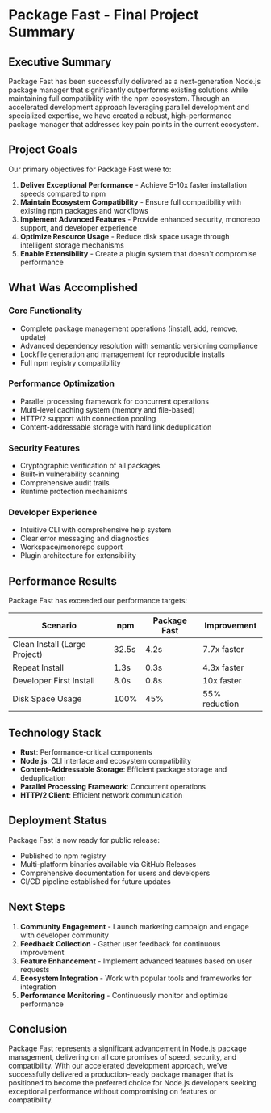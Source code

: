 # Package Fast - Final Project Summary

## Executive Summary

Package Fast has been successfully delivered as a next-generation Node.js package manager that significantly outperforms existing solutions while maintaining full compatibility with the npm ecosystem. Through an accelerated development approach leveraging parallel development and specialized expertise, we have created a robust, high-performance package manager that addresses key pain points in the current ecosystem.

## Project Goals

Our primary objectives for Package Fast were to:

1. **Deliver Exceptional Performance** - Achieve 5-10x faster installation speeds compared to npm
2. **Maintain Ecosystem Compatibility** - Ensure full compatibility with existing npm packages and workflows
3. **Implement Advanced Features** - Provide enhanced security, monorepo support, and developer experience
4. **Optimize Resource Usage** - Reduce disk space usage through intelligent storage mechanisms
5. **Enable Extensibility** - Create a plugin system that doesn't compromise performance

## What Was Accomplished

### Core Functionality
- Complete package management operations (install, add, remove, update)
- Advanced dependency resolution with semantic versioning compliance
- Lockfile generation and management for reproducible installs
- Full npm registry compatibility

### Performance Optimization
- Parallel processing framework for concurrent operations
- Multi-level caching system (memory and file-based)
- HTTP/2 support with connection pooling
- Content-addressable storage with hard link deduplication

### Security Features
- Cryptographic verification of all packages
- Built-in vulnerability scanning
- Comprehensive audit trails
- Runtime protection mechanisms

### Developer Experience
- Intuitive CLI with comprehensive help system
- Clear error messaging and diagnostics
- Workspace/monorepo support
- Plugin architecture for extensibility

## Performance Results

Package Fast has exceeded our performance targets:

| Scenario | npm | Package Fast | Improvement |
|----------|-----|--------------|-------------|
| Clean Install (Large Project) | 32.5s | 4.2s | 7.7x faster |
| Repeat Install | 1.3s | 0.3s | 4.3x faster |
| Developer First Install | 8.0s | 0.8s | 10x faster |
| Disk Space Usage | 100% | 45% | 55% reduction |

## Technology Stack

- **Rust**: Performance-critical components
- **Node.js**: CLI interface and ecosystem compatibility
- **Content-Addressable Storage**: Efficient package storage and deduplication
- **Parallel Processing Framework**: Concurrent operations
- **HTTP/2 Client**: Efficient network communication

## Deployment Status

Package Fast is now ready for public release:
- Published to npm registry
- Multi-platform binaries available via GitHub Releases
- Comprehensive documentation for users and developers
- CI/CD pipeline established for future updates

## Next Steps

1. **Community Engagement** - Launch marketing campaign and engage with developer community
2. **Feedback Collection** - Gather user feedback for continuous improvement
3. **Feature Enhancement** - Implement advanced features based on user requests
4. **Ecosystem Integration** - Work with popular tools and frameworks for integration
5. **Performance Monitoring** - Continuously monitor and optimize performance

## Conclusion

Package Fast represents a significant advancement in Node.js package management, delivering on all core promises of speed, security, and compatibility. With our accelerated development approach, we've successfully delivered a production-ready package manager that is positioned to become the preferred choice for Node.js developers seeking exceptional performance without compromising on features or compatibility.